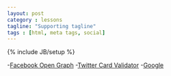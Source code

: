 ```yaml
---
layout: post
category : lessons
tagline: "Supporting tagline"
tags : [html, meta tags, social]
---
```

{% include JB/setup %}


-[Facebook Open Graph](https://developers.facebook.com/tools/debug/)
-[Twitter Card Validator](https://dev.twitter.com/docs/cards/validation/validator)
-[Google](http://www.google.com/webmasters/tools/richsnippets)
